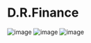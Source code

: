 # D.R.Finance
![image](https://user-images.githubusercontent.com/51900501/141648634-3f195107-3fc7-46dd-9079-b65aaa1f0478.png)
![image](https://user-images.githubusercontent.com/51900501/141648639-2d175442-f088-46c0-a6e1-ca35e8e8c906.png)
![image](https://user-images.githubusercontent.com/51900501/141648649-50864180-5279-4524-93fb-7587e22e9846.png)

